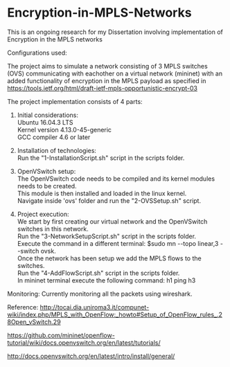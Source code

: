 # Encryption-in-MPLS-Networks
This is an ongoing research for my Dissertation involving implementation of Encryption in the MPLS networks

Configurations used:


The project aims to simulate a network consisting of 3 MPLS switches (OVS) communicating with eachother on a virtual network (mininet) with an added functionality of encryption in the MPLS payload as specified in https://tools.ietf.org/html/draft-ietf-mpls-opportunistic-encrypt-03

The project implementation consists of 4 parts:
1) Initial considerations:</br>
	Ubuntu 16.04.3 LTS</br>
	Kernel version 4.13.0-45-generic</br>
	GCC compiler 4.6 or later</br>

2) Installation of technologies:</br>
	Run the "1-InstallationScript.sh" script in the scripts folder.

3) OpenVSwitch setup:</br>
	The OpenVSwitch code needs to be compiled and its kernel modules needs to be created. </br>
	This module is then installed and loaded in the linux kernel.</br>
	Navigate inside 'ovs' folder and run the "2-OVSSetup.sh" script.</br>

4) Project execution:</br>
	We start by first creating our virtual network and the OpenVSwitch switches in this network.</br>
	Run the "3-NetworkSetupScript.sh" script in the scripts folder.</br>
	Execute the command in a different terminal: $sudo mn --topo linear,3 --switch ovsk.</br>
	Once the network has been setup we add the MPLS flows to the switches.</br>
	Run the "4-AddFlowScript.sh" script in the scripts folder.</br>
	In mininet terminal execute the following command: h1 ping h3</br>

Monitoring: Currently monitoring all the packets using wireshark.

Reference:
http://tocai.dia.uniroma3.it/compunet-wiki/index.php/MPLS_with_OpenFlow:_howto#Setup_of_OpenFlow_rules_.28Open_vSwitch.29

https://github.com/mininet/openflow-tutorial/wiki/docs.openvswitch.org/en/latest/tutorials/

http://docs.openvswitch.org/en/latest/intro/install/general/


